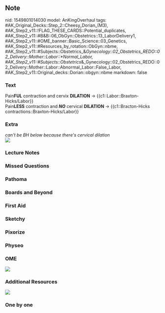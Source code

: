 ## Note
nid: 1549801014030
model: AnKingOverhaul
tags: #AK_Original_Decks::Step_2::Cheesy_Dorian_(M3), #AK_Step2_v11::!FLAG_THESE_CARDS::Potential_duplicates, #AK_Step2_v11::#B&B::06_ObGyn::Obstetrics::13_LaborDelivery1, #AK_Step2_v11::#OME_banner::Basic_Science::03_Genetics, #AK_Step2_v11::#Resources_by_rotation::ObGyn::nbme, #AK_Step2_v11::#Subjects::Obstetrics_&_Gynecology::02_Obstetrics_REDO::02_Delivery::Mother::Labor::*Normal_Labor, #AK_Step2_v11::#Subjects::Obstetrics_&_Gynecology::02_Obstetrics_REDO::02_Delivery::Mother::Labor::Abnormal_Labor::False_Labor, #AK_Step2_v11::Original_decks::Dorian::obgyn::nbme
markdown: false

### Text
<div>
  Pain<b>FUL</b> contraction and cervix <b>DILATION</b> →
  {{c1::Labor::Braxton-Hicks/Labor}}
</div>
<div>
  Pain<b>LESS</b> contraction and <b><i>NO</i></b> cervical
  <b>DILATION</b> → {{c1::Bracton-Hicks
  contractions::Braxton-Hicks/Labor}}
</div>

### Extra
<div>
  <i>can't be BH below because there's cervical dilation</i>
</div>
<div>
  <i><img src="fake%20news.png"></i>
</div>

### Lecture Notes


### Missed Questions


### Pathoma


### Boards and Beyond


### First Aid


### Sketchy


### Pixorize


### Physeo


### OME
<div class="ome-widget">
  <a href="https://onlinemeded.org/spa/obgyn?ref=anki"><img src=
  "_OME_AnkiFlashcards_Topic_4.png"></a>
</div>

### Additional Resources
<div><img src="paste-2541538307473409.jpg" style=
"font-style: italic;"></div>

### One by one

